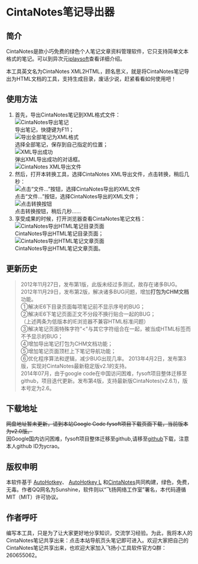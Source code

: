 # CintaNotes笔记导出器 #

## 简介 ##

CintaNotes是款小巧免费的绿色个人笔记文章资料管理软件，它只支持简单文本格式的笔记。可以到异次元[iplaysoft](http://www.iplaysoft.com/cintanotes.html "iplaysoft")查看详细介绍。

本工具英文名为CintaNotes XML2HTML，顾名思义，就是将CintaNotes笔记导出为HTML文档的工具，支持生成目录，废话少说，赶紧看看如何使用吧！

## 使用方法 ##

1. 首先，导出CintaNotes笔记到XML格式文件：  
![CintaNotes导出笔记](http://raoyc.com/fysoft/img/cintanotes_export.jpg)   
导出笔记，快捷键为F11；  
![导出全部笔记为XML格式](http://raoyc.com/fysoft/img/exporte_notes_to_xml.jpg)  
选择全部笔记，保存到自己指定的位置；  
![XML导出成功](http://raoyc.com/fysoft/img/ok.jpg)  
弹出XML导出成功的对话框。   
![CintaNotes XML导出文件](http://raoyc.com/fysoft/img/cintanotes_xml_file.jpg) 
2. 然后，打开本转换工具，选择CintaNotes XML导出文件，点击转换，稍后几秒：  
![点击“文件...”按钮，选择CintaNotes导出的XML文件](http://raoyc.com/fysoft/img/select_cintanotes_xml_file.jpg)  
点击“文件...”按钮，选择CintaNotes导出的XML文件；   
![点击转换按钮](http://raoyc.com/fysoft/img/transform.jpg)  
点击转换按钮，稍后几秒……   
3. 享受成果的时候，打开浏览器查看CintaNotes笔记文档：  
![CintaNotes导出HTML笔记目录页面](http://raoyc.com/fysoft/img/index.jpg)  
CintaNotes导出HTML笔记目录页面；  
![CintaNotes导出HTML笔记文章页面](http://raoyc.com/fysoft/img/article.jpg)  
CintaNotes导出HTML笔记文章页面。  

## 更新历史 ##

> 2012年11月27日，发布第1版，此版未经过多测试，故存在诸多BUG。  
> 2012年11月29日，发布第2版，解决诸多BUG问题，增加**打包为CHM文档**功能。  
> ①解决IE6下目录页面每项笔记前不显示序号的BUG；  
> ②解决IE6下笔记页面正文不分段不换行贴合一起的BUG；  
> （上述两条为低版本的IE浏览器不兼容HTML标准问题）  
> ③解决笔记页面特殊字符"<"与其它字符组合在一起，被当成HTML标签而不予显示的BUG；  
> ④增加导出笔记打包为CHM文档功能；  
> ⑤增加笔记页面顶栏上下笔记导航功能；  
> ⑥优化程序算法和逻辑，减少BUG出现几率。
> 2013年4月2日，发布第3版，实现对CintaNotes最新稳定版v2.1的支持。  
> 2014年07月，由于google code在中国访问困难，fysoft项目整体迁移至github，项目迭代更新。发布第4版，支持最新版CintaNotes(v2.6.1)，版本号定为2.6。


## 下载地址 ##

<del>网盘地址暂未更新，请到本站Google Code fysoft项目下载页面下载，当前版本为v2.0版。</del>  
因Google国内访问困难，fysoft项目整体迁移至github,请移至[github](https://github.com/ycrao/cintanotes_xml2html/)下载，注意本人github ID为ycrao。  

## 版权申明 ##

本软件基于 [AutoHotkey](http://www.autohotkey.com/)、 [AutoHotkey L](http://ahkscript.org/) 和[CintaNotes](http://cintanotes.com/)共同构建，绿色，免费，无毒。作者QQ网名为Sunshine，软件则以“飞扬网络工作室”署名，本代码遵循 MIT（MIT）许可协议。

## 作者呼吁 ##

编写本工具，只是为了让大家更好地分享知识，交流学习经验。为此，我将本人的CintaNotes笔记共享出来：点击本站导航页头笔记即可进入。欢迎大家把自己的CintaNotes笔记共享出来，也欢迎大家加入飞扬小工具软件官方Q群：260655062。
